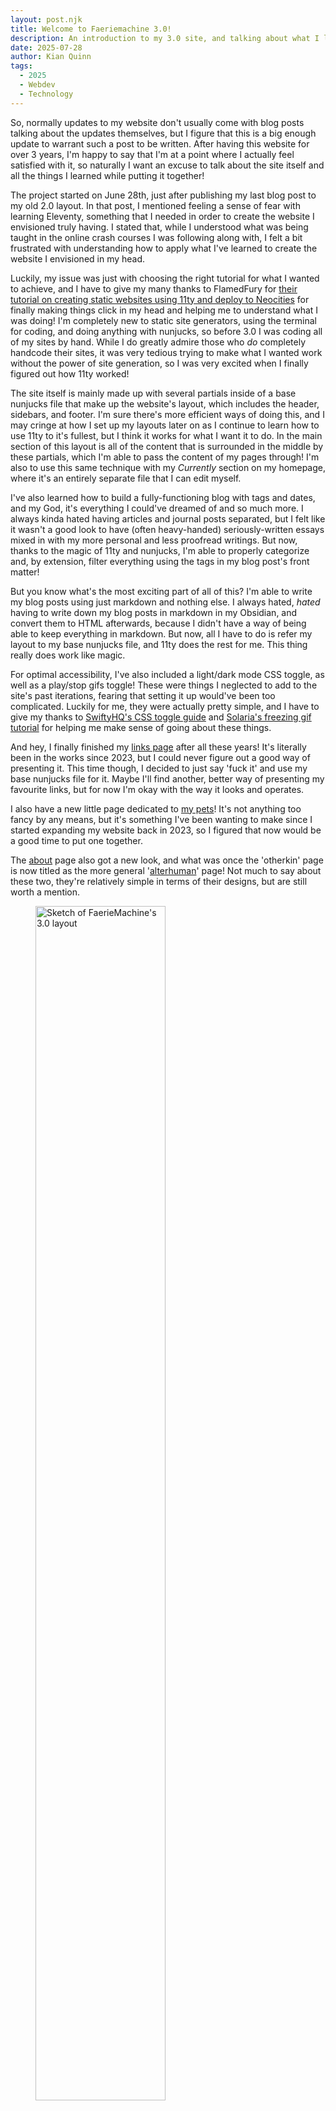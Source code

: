 ```yaml
---
layout: post.njk
title: Welcome to Faeriemachine 3.0!
description: An introduction to my 3.0 site, and talking about what I learned along the way!
date: 2025-07-28
author: Kian Quinn
tags:
  - 2025
  - Webdev
  - Technology
---
```


So, normally updates to my website don't usually come with blog posts talking about the updates themselves, but I figure that this is a big enough update to warrant such a post to be written. After having this website for over 3 years, I'm happy to say that I'm at a point where I actually feel satisfied with it, so naturally I want an excuse to talk about the site itself and all the things I learned while putting it together!

The project started on June 28th, just after publishing my last blog post to my old 2.0 layout. In that post, I mentioned feeling a sense of fear with learning Eleventy, something that I needed in order to create the website I envisioned truly having. I stated that, while I understood what was being taught in the online crash courses I was following along with, I felt a bit frustrated with understanding how to apply what I've learned to create the website I envisioned in my head.

Luckily, my issue was just with choosing the right tutorial for what I wanted to achieve, and I have to give my many thanks to FlamedFury for [their tutorial on creating static websites using 11ty and deploy to Neocities](https://flamedfury.com/guides/11ty-homepage-neocities/) for finally making things click in my head and helping me to understand what I was doing! I'm completely new to static site generators, using the terminal for coding, and doing anything with nunjucks, so before 3.0 I was coding all of my sites by hand. While I do greatly admire those who *do* completely handcode their sites, it was very tedious trying to make what I wanted work without the power of site generation, so I was very excited when I finally figured out how 11ty worked!

The site itself is mainly made up with several partials inside of a base nunjucks file that make up the website's layout, which includes the header, sidebars, and footer. I'm sure there's more efficient ways of doing this, and I may cringe at how I set up my layouts later on as I continue to learn how to use 11ty to it's fullest, but I think it works for what I want it to do. In the main section of this layout is all of the content that is surrounded in the middle by these partials, which I'm able to pass the content of my pages through! I'm also to use this same technique with my *Currently* section on my homepage, where it's an entirely separate file that I can edit myself. 

I've also learned how to build a fully-functioning blog with tags and dates, and my God, it's everything I could've dreamed of and so much more. I always kinda hated having articles and journal posts separated, but I felt like it wasn't a good look to have (often heavy-handed) seriously-written essays mixed in with my more personal and less proofread writings. But now, thanks to the magic of 11ty and nunjucks, I'm able to properly categorize and, by extension, filter everything using the tags in my blog post's front matter! 

But you know what's the most exciting part of all of this? I'm able to write my blog posts using just markdown and nothing else. I always hated, *hated* having to write down my blog posts in markdown in my Obsidian, and convert them to HTML afterwards, because I didn't have a way of being able to keep everything in markdown. But now, all I have to do is refer my layout to my base nunjucks file, and 11ty does the rest for me. This thing really does work like magic.

For optimal accessibility, I've also included a light/dark mode CSS toggle, as well as a play/stop gifs toggle! These were things I neglected to add to the site's past iterations, fearing that setting it up would've been too complicated. Luckily for me, they were actually pretty simple, and I have to give my thanks to [SwiftyHQ's CSS toggle guide](https://swiftyshq.neocities.org/blog/2025-06-29-Style-Switching-Creating-Themes/) and [Solaria's freezing gif tutorial](https://solaria.neocities.org/guides/gifpausetut) for helping me make sense of going about these things.

And hey, I finally finished my [links page](/link) after all these years! It's literally been in the works since 2023, but I could never figure out a good way of presenting it. This time though, I decided to just say 'fuck it' and use my base nunjucks file for it. Maybe I'll find another, better way of presenting my favourite links, but for now I'm okay with the way it looks and operates.
 
I also have a new little page dedicated to [my pets](/pets)! It's not anything too fancy by any means, but it's something I've been wanting to make since I started expanding my website back in 2023, so I figured that now would be a good time to put one together. 

The [about](/about) page also got a new look, and what was once the 'otherkin' page is now titled as the more general '[alterhuman](/alterhuman)' page! Not much to say about these two, they're relatively simple in terms of their designs, but are still worth a mention. 

<figure>
<img src="../../../img/blog/posts/ver3layoutsketch.jpg" width="70%" alt="Sketch of FaerieMachine's 3.0 layout">
<figcaption>The initial sketch I drew of what I wanted for FaerieMachine's 3.0 layout.</figcaption>
</figure>

I think my favourite little detail on the entire site is my Last.FM scrobbles tracker. [This is not my own code](https://prashant.me/development/2018/03/04/creating-a-web-widget-to-get-currently-playing-song-tracks-using-lastfm.html), but I did edit the CSS to look more like how I wanted it to, and part of this was the little spinning CD gif peaking out from behind the album cover. I had this idea planned back when I drew up my first initial sketches of 3.0's layout, and it was something I really wanted to try out. Admittedly, it took me a good bit of finagling to get it to look right on all screen sizes, but it works great and looks awesome! 

While this blog post is meant to celebrate the release of layout 3.0, I have to admit that it's not entirely done, and there's still a lot that I need to do before it's entirely finished. For starters, I'm wanting to recode my entire music shrine from the ground up, since I didn't originally build it with semantic HTML. My ~~super secret~~ James character shrine page is also due for some fixing up, and part of me just wants to start from scratch, or at least pick apart what I can keep and toss what I can't. I know that redoing these pages isn't going to be *that* difficult, and might even make things much easier in the longrun, but as it stands I'm starting to run a little bit thin on my energy for coding after everything I've worked on in the past few weeks. I'm also thinking of redoing my pages dedicated to my partner Ghost, and my friend Hyde, since both of them were built early into my coding journey and never really got any proper updates beyond some aesthetic changes. 

And yes, the thrift log is still down because I'm still very unhappy with my past iteration of it. I have it saved, so I won't delete any of the past entries I had on it. But I want it to look a hell of a lot better than it used to, because it looked painfully amateur compared to my current coding work.

The picture log page is also still something I'm trying to figure out, specifically with how I want everything presented. I don't even know if I want it to use my base layout and go for something entirely unique or not! I haven't forgotten about it, I just truly don't know what to do with it yet... 

I also have a bunch of future editions to the website to look out for, including (but not limited to); archive pages, a wishlist page, a recipes page, more shrines, and so, so much more. Even as I finish parts of the site, it will always be a work-in-progress, and I'm coming to terms with the fact that something as big as a personal website with all kinds of content on it is a huge task that doesn't need to be finished and polished right away. I'm learning the art of taking things one day, one step at a time. 

With all that said, I hope you all will enjoy what 3.0 has to offer! Next on my to-do list is to revamp my [art site](tri4ge.icu) to fit my current coding skills, as I've learned a ton from rebuilding this site, and want it to be the best it possibly can be.